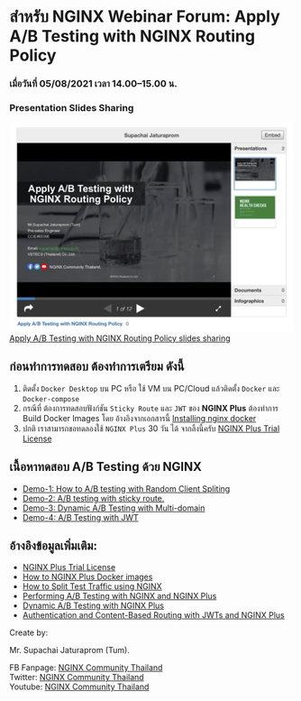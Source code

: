 # สำหรับ NGINX Webinar Forum:  Apply A/B Testing with NGINX Routing Policy 
### เมื่อวันที่ 05/08/2021 เวลา 14.00–15.00 น.
### Presentation Slides Sharing

![presentation slides sharing](docs/images/presentation_images.png)
[Apply A/B Testing with NGINX Routing Policy slides sharing](https://bit.ly/ngxthailand-ab-tesing-nginx)


## ก่อนทำการทดสอบ ต้องทำการเตรียม ดังนี้
1. ติดตั้ง ```Docker Desktop``` บน PC หรือ ใช้ VM บน PC/Cloud แล้วติดตั้ง ```Docker``` และ ```Docker-compose```
2. กรณีที่ ต้องการทดสอบฟังก์ชัน ```Sticky Route``` และ ```JWT``` ของ **NGINX Plus** ต้องทำการ Build Docker Images โดย อ้างอิงจากเอกสารนี้
[Installing nginx docker](https://docs.nginx.com/nginx/admin-guide/installing-nginx/installing-nginx-docker)
3. ปกติ เราสามารถขอทดลองใช้ ``NGINX Plus`` 30 วัน ได้ จากลิ้งนี้ครับ [NGINX Plus Trial License](https://www.nginx.com/free-trial-request/)


## เนื้อหาทดสอบ A/B Testing ด้วย NGINX
- [Demo-1: How to A/B testing with Random Client Spliting](docs/demo-1-ab-testing-random-slipting.md)
- [Demo-2: A/B testing with sticky route.](docs/demo-1-ab-testing-random-slipting.md)
- [Demo-3: Dynamic A/B Testing with Multi-domain](docs/demo-3-ab-testing-dynamic-random-slipting.md)
- [Demo-4: A/B Testing with JWT](docs/demo-4-ab-testing-with-jwt-routing.md)


## อ้างอิงข้อมูลเพิ่มเติม:
- [NGINX Plus Trial License](https://www.nginx.com/free-trial-request/)
- [How to NGINX Plus Docker images](https://docs.nginx.com/nginx/admin-guide/installing-nginx/installing-nginx-docker/)
- [How to Split Test Traffic using NGINX](https://www.linkedin.com/pulse/how-split-test-traffic-using-nginx-shishir-dwivedi)
- [Performing A/B Testing with NGINX and NGINX Plus](https://www.nginx.com/blog/performing-a-b-testing-nginx-plus)
- [Dynamic A/B Testing with NGINX Plus](https://www.nginx.com/blog/dynamic-a-b-testing-with-nginx-plus)
- [Authentication and Content-Based Routing with JWTs and NGINX Plus](https://www.nginx.com/blog/authentication-content-based-routing-jwts-nginx-plus/)

 Create by:

Mr. Supachai Jaturaprom (Tum).

FB Fanpage: [NGINX Community Thailand](https://www.facebook.com/nginx.community.thailand)\
Twitter: [NGINX Community Thailand](https://twitter.com/NginxThailand)\
Youtube: [NGINX Community Thailand](https://www.youtube.com/channel/UC6jRLyLwdKhR_HQtJ9DrToA)
